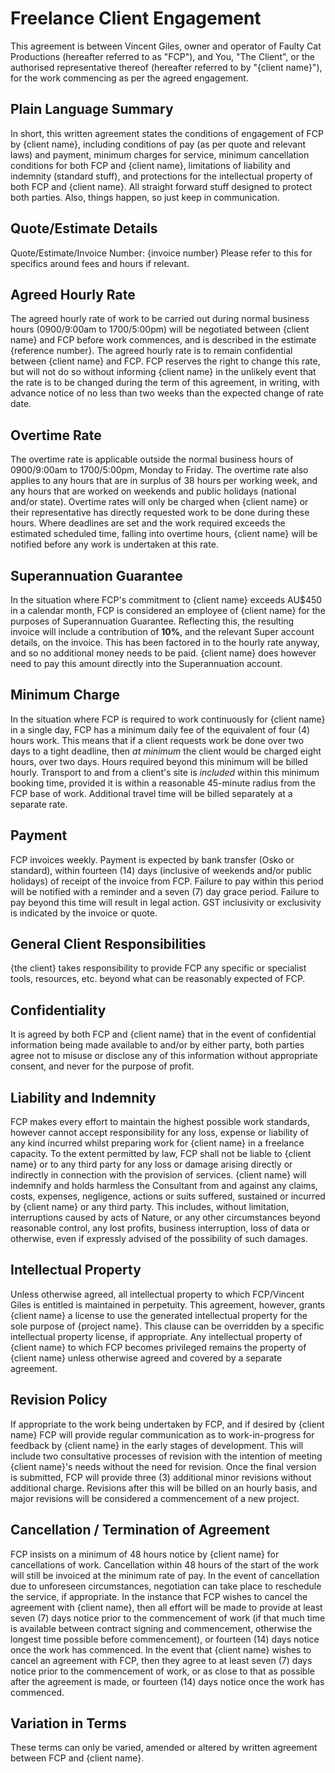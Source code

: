 # Freelance Client Engagement

This agreement is between Vincent Giles, owner and operator of Faulty Cat Productions (hereafter referred to as "FCP"), and You, "The Client", or the authorised representative thereof (hereafter referred to by "{client name}"), for the work commencing as per the agreed engagement.

## Plain Language Summary

In short, this written agreement states the conditions of engagement of FCP by {client name}, including conditions of pay (as per quote and relevant laws) and payment, minimum charges for service, minimum cancellation conditions for both FCP and {client name}, limitations of liability and indemnity (standard stuff), and protections for the intellectual property of both FCP and {client name}. All straight forward stuff designed to protect both parties. Also, things happen, so just keep in communication.

## Quote/Estimate Details

Quote/Estimate/Invoice Number: {invoice number}
Please refer to this for specifics around fees and hours if relevant. 

## Agreed Hourly Rate

The agreed hourly rate of work to be carried out during normal business hours (0900/9:00am to 1700/5:00pm) will be negotiated between {client name} and FCP before work commences, and is described in the estimate {reference number}. The agreed hourly rate is to remain confidential between {client name} and FCP. FCP reserves the right to change this rate, but will not do so without informing {client name} in the unlikely event that the rate is to be changed during the term of this agreement, in writing, with advance notice of no less than two weeks than the expected change of rate date. 

## Overtime Rate

The overtime rate is applicable outside the normal business hours of 0900/9:00am to 1700/5:00pm, Monday to Friday. The overtime rate also applies to any hours that are in surplus of 38 hours per working week, and any hours that are worked on weekends and public holidays (national and/or state). Overtime rates will only be charged when {client name} or their representative has directly requested work to be done during these hours. Where deadlines are set and the work required exceeds the estimated scheduled time, falling into overtime hours, {client name} will be notified before any work is undertaken at this rate.

## Superannuation Guarantee

In the situation where FCP's commitment to {client name} exceeds AU$450 in a calendar month, FCP is considered an employee of {client name} for the purposes of Superannuation Guarantee. Reflecting this, the resulting invoice will include a contribution of **10%**, and the relevant Super account details, on the invoice. This has been factored in to the hourly rate anyway, and so no additional money needs to be paid. {client name} does however need to pay this amount directly into the Superannuation account.

## Minimum Charge

In the situation where FCP is required to work continuously for {client name} in a single day, FCP has a minimum daily fee of the equivalent of four (4) hours work. This means that if a client requests work be done over two days to a tight deadline, then _at minimum_ the client would be charged eight hours, over two days. Hours required beyond this minimum will be billed hourly. Transport to and from a client's site is _included_ within this minimum booking time, provided it is within a reasonable 45-minute radius from the FCP base of work. Additional travel time will be billed separately at a separate rate. 

## Payment

FCP invoices weekly. Payment is expected by bank transfer (Osko or standard), within fourteen (14) days (inclusive of weekends and/or public holidays) of receipt of the invoice from FCP. Failure to pay within this period will be notified with a reminder and a seven (7) day grace period. Failure to pay beyond this time will result in legal action. GST inclusivity or exclusivity is indicated by the invoice or quote. 

## General Client Responsibilities 

{the client} takes responsibility to provide FCP any specific or specialist tools, resources, etc. beyond what can be reasonably expected of FCP.

## Confidentiality

It is agreed by both FCP and {client name} that in the event of confidential information being made available to and/or by either party, both parties agree not to misuse or disclose any of this information without appropriate consent, and never for the purpose of profit. 

## Liability and Indemnity

FCP makes every effort to maintain the highest possible work standards, however cannot accept responsibility for any loss, expense or liability of any kind incurred whilst preparing work for {client name} in a freelance capacity. To the extent permitted by law, FCP shall not be liable to {client name} or to any third party for any loss or damage arising directly or indirectly in connection with the provision of services. {client name} will indemnify and holds harmless the Consultant from and against any claims, costs, expenses, negligence, actions or suits suffered, sustained or incurred by {client name} or any third party. This includes, without limitation, interruptions caused by acts of Nature, or any other circumstances beyond reasonable control, any lost profits, business interruption, loss of data or otherwise, even if expressly advised of the possibility of such damages.

## Intellectual Property

Unless otherwise agreed, all intellectual property to which FCP/Vincent Giles is entitled is maintained in perpetuity. This agreement, however, grants {client name} a license to use the generated intellectual property for the sole purpose of {project name}. This clause can be overridden by a specific intellectual property license, if appropriate. Any intellectual property of {client name} to which FCP becomes privileged remains the property of {client name} unless otherwise agreed and covered by a separate agreement.

## Revision Policy

If appropriate to the work being undertaken by FCP, and if desired by {client name} FCP will provide regular communication as to work-in-progress for feedback by {client name} in the early stages of development. This will include two consultative processes of revision with the intention of meeting {client name}'s needs without the need for revision. Once the final version is submitted, FCP will provide three (3) additional minor revisions without additional charge. Revisions after this will be billed on an hourly basis, and major revisions will be considered a commencement of a new project. 

## Cancellation / Termination of Agreement

FCP insists on a minimum of 48 hours notice by {client name} for cancellations of work. Cancellation within 48 hours of the start of the work will still be invoiced at the minimum rate of pay.  In the event of cancellation due to unforeseen circumstances, negotiation can take place to reschedule the service, if appropriate. In the instance that FCP wishes to cancel the agreement with {client name}, then all effort will be made to provide at least seven (7) days notice prior to the commencement of work (if that much time is available between contract signing and commencement, otherwise the longest time possible before commencement), or fourteen (14) days notice once the work has commenced. In the event that {client name} wishes to cancel an agreement with FCP, then they agree to at least seven (7) days notice prior to the commencement of work, or as close to that as possible after the agreement is made, or fourteen (14) days notice once the work has commenced. 

## Variation in Terms

These terms can only be varied, amended or altered by written agreement between FCP and {client name}.
